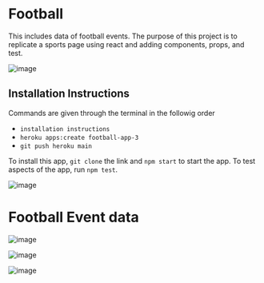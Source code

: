 # Football

This includes data of football events. The purpose of this project is to replicate a sports page using react and adding components, props, and test.

![image](https://user-images.githubusercontent.com/92696290/146813135-29f4ebb7-d80d-495c-833f-cc4cb114e77d.png)

## Installation Instructions
Commands are given through the terminal in the followig order
* `installation instructions`
* `heroku apps:create football-app-3`
* `git push heroku main`

To install this app, `git clone` the link and `npm start` to start the app. To test aspects of the app, run `npm test`. 

![image](https://user-images.githubusercontent.com/92696290/146815188-319d2a07-f1be-4664-bc6d-820091279feb.png)


# Football Event data

![image](https://user-images.githubusercontent.com/92696290/146623399-918846c3-fbd6-47df-b975-ffa56155855c.png)

![image](https://user-images.githubusercontent.com/92696290/146813468-f3b181ea-fd3f-4f35-b0d2-9cae9d0eb907.png)

![image](https://user-images.githubusercontent.com/92696290/146813490-2646efaf-bb52-44c4-964c-15cb89e04102.png)
